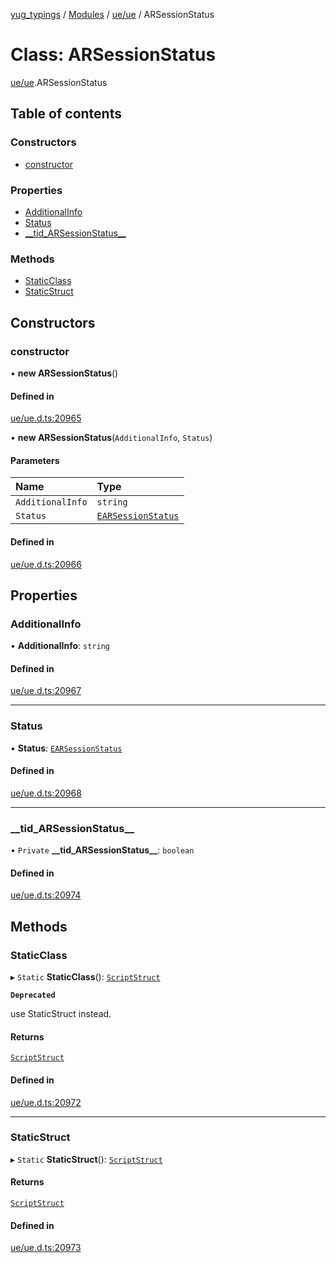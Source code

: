 [yug_typings](../README.md) / [Modules](../modules.md) / [ue/ue](../modules/ue_ue.md) / ARSessionStatus

# Class: ARSessionStatus

[ue/ue](../modules/ue_ue.md).ARSessionStatus

## Table of contents

### Constructors

- [constructor](ue_ue.ARSessionStatus.md#constructor)

### Properties

- [AdditionalInfo](ue_ue.ARSessionStatus.md#additionalinfo)
- [Status](ue_ue.ARSessionStatus.md#status)
- [\_\_tid\_ARSessionStatus\_\_](ue_ue.ARSessionStatus.md#__tid_arsessionstatus__)

### Methods

- [StaticClass](ue_ue.ARSessionStatus.md#staticclass)
- [StaticStruct](ue_ue.ARSessionStatus.md#staticstruct)

## Constructors

### constructor

• **new ARSessionStatus**()

#### Defined in

[ue/ue.d.ts:20965](https://github.com/YugMetaverse/yug_typings/blob/b7d9b19/ue/ue.d.ts#L20965)

• **new ARSessionStatus**(`AdditionalInfo`, `Status`)

#### Parameters

| Name | Type |
| :------ | :------ |
| `AdditionalInfo` | `string` |
| `Status` | [`EARSessionStatus`](../enums/ue_ue.EARSessionStatus.md) |

#### Defined in

[ue/ue.d.ts:20966](https://github.com/YugMetaverse/yug_typings/blob/b7d9b19/ue/ue.d.ts#L20966)

## Properties

### AdditionalInfo

• **AdditionalInfo**: `string`

#### Defined in

[ue/ue.d.ts:20967](https://github.com/YugMetaverse/yug_typings/blob/b7d9b19/ue/ue.d.ts#L20967)

___

### Status

• **Status**: [`EARSessionStatus`](../enums/ue_ue.EARSessionStatus.md)

#### Defined in

[ue/ue.d.ts:20968](https://github.com/YugMetaverse/yug_typings/blob/b7d9b19/ue/ue.d.ts#L20968)

___

### \_\_tid\_ARSessionStatus\_\_

• `Private` **\_\_tid\_ARSessionStatus\_\_**: `boolean`

#### Defined in

[ue/ue.d.ts:20974](https://github.com/YugMetaverse/yug_typings/blob/b7d9b19/ue/ue.d.ts#L20974)

## Methods

### StaticClass

▸ `Static` **StaticClass**(): [`ScriptStruct`](ue_ue.ScriptStruct.md)

**`Deprecated`**

use StaticStruct instead.

#### Returns

[`ScriptStruct`](ue_ue.ScriptStruct.md)

#### Defined in

[ue/ue.d.ts:20972](https://github.com/YugMetaverse/yug_typings/blob/b7d9b19/ue/ue.d.ts#L20972)

___

### StaticStruct

▸ `Static` **StaticStruct**(): [`ScriptStruct`](ue_ue.ScriptStruct.md)

#### Returns

[`ScriptStruct`](ue_ue.ScriptStruct.md)

#### Defined in

[ue/ue.d.ts:20973](https://github.com/YugMetaverse/yug_typings/blob/b7d9b19/ue/ue.d.ts#L20973)
